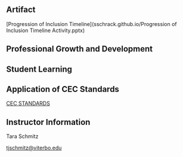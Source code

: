 ## Artifact
[Progression of Inclusion Timeline](sschrack.github.io/Progression of Inclusion Timeline Activity.pptx) 

## Professional Growth and Development

## Student Learning

## Application of CEC Standards
[CEC STANDARDS](standards.md)

## Instructor Information

Tara Schmitz

[tjschmitz@viterbo.edu](tjschmitz@viterbo.edu)
